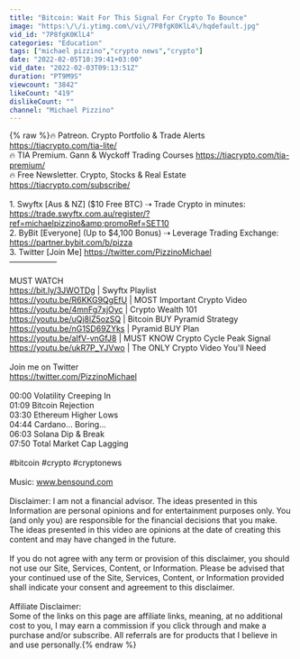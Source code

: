 ```yaml
---
title: "Bitcoin: Wait For This Signal For Crypto To Bounce"
image: "https:\/\/i.ytimg.com\/vi\/7P8fgK0KlL4\/hqdefault.jpg"
vid_id: "7P8fgK0KlL4"
categories: "Education"
tags: ["michael pizzino","crypto news","crypto"]
date: "2022-02-05T10:39:41+03:00"
vid_date: "2022-02-03T09:13:51Z"
duration: "PT9M9S"
viewcount: "3842"
likeCount: "419"
dislikeCount: ""
channel: "Michael Pizzino"
---
```

{% raw %}🔥 Patreon. Crypto Portfolio &amp; Trade Alerts <a rel="nofollow" target="blank" href="https://tiacrypto.com/tia-lite/">https://tiacrypto.com/tia-lite/</a><br />🔥 TIA Premium. Gann &amp; Wyckoff Trading Courses <a rel="nofollow" target="blank" href="https://tiacrypto.com/tia-premium/">https://tiacrypto.com/tia-premium/</a><br />🔥 Free Newsletter. Crypto, Stocks &amp; Real Estate <a rel="nofollow" target="blank" href="https://tiacrypto.com/subscribe/">https://tiacrypto.com/subscribe/</a><br /><br />1. Swyftx [Aus &amp; NZ] ($10 Free BTC) ⇢ Trade Crypto in minutes: <a rel="nofollow" target="blank" href="https://trade.swyftx.com.au/register/?ref=michaelpizzino&amp;promoRef=SET10">https://trade.swyftx.com.au/register/?ref=michaelpizzino&amp;promoRef=SET10</a><br />2. ByBit [Everyone] (Up to $4,100 Bonus) ⇢ Leverage Trading Exchange: <a rel="nofollow" target="blank" href="https://partner.bybit.com/b/pizza">https://partner.bybit.com/b/pizza</a><br />3. Twitter [Join Me] <a rel="nofollow" target="blank" href="https://twitter.com/PizzinoMichael">https://twitter.com/PizzinoMichael</a><br />——————<br /><br />MUST WATCH<br /><a rel="nofollow" target="blank" href="https://bit.ly/3JWOTDg">https://bit.ly/3JWOTDg</a> | Swyftx Playlist<br /><a rel="nofollow" target="blank" href="https://youtu.be/R6KKG9QgEfU">https://youtu.be/R6KKG9QgEfU</a> | MOST Important Crypto Video<br /><a rel="nofollow" target="blank" href="https://youtu.be/4mnFg7xjOyc">https://youtu.be/4mnFg7xjOyc</a> | Crypto Wealth 101<br /><a rel="nofollow" target="blank" href="https://youtu.be/uQj8lZ5ozSQ">https://youtu.be/uQj8lZ5ozSQ</a> | Bitcoin BUY Pyramid Strategy<br /><a rel="nofollow" target="blank" href="https://youtu.be/nG1SD69ZYks">https://youtu.be/nG1SD69ZYks</a> | Pyramid BUY Plan<br /><a rel="nofollow" target="blank" href="https://youtu.be/aIfV-vnGfJ8">https://youtu.be/aIfV-vnGfJ8</a> | MUST KNOW Crypto Cycle Peak Signal<br /><a rel="nofollow" target="blank" href="https://youtu.be/ukR7P_YJVwo">https://youtu.be/ukR7P_YJVwo</a> | The ONLY Crypto Video You'll Need<br /><br />Join me on Twitter<br /><a rel="nofollow" target="blank" href="https://twitter.com/PizzinoMichael">https://twitter.com/PizzinoMichael</a> <br /><br />00:00 Volatility Creeping In<br />01:09 Bitcoin Rejection<br />03:30 Ethereum Higher Lows<br />04:44 Cardano... Boring...<br />06:03 Solana Dip &amp; Break<br />07:50 Total Market Cap Lagging<br /><br />#bitcoin #crypto #cryptonews<br /><br />Music: www.bensound.com<br /><br />Disclaimer: I am not a financial advisor. The ideas presented in this Information are personal opinions and for entertainment purposes only. You (and only you) are responsible for the financial decisions that you make. The ideas presented in this video are opinions at the date of creating this content and may have changed in the future.<br /><br />If you do not agree with any term or provision of this disclaimer, you should not use our Site, Services, Content, or Information. Please be advised that your continued use of the Site, Services, Content, or Information provided shall indicate your consent and agreement to this disclaimer.<br /><br />Affiliate Disclaimer:<br />Some of the links on this page are affiliate links, meaning, at no additional cost to you, I may earn a commission if you click through and make a purchase and/or subscribe. All referrals are for products that I believe in and use personally.{% endraw %}
